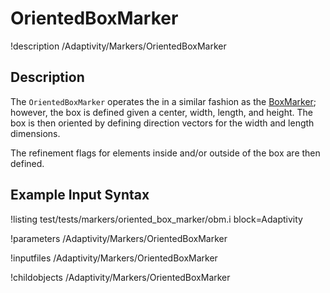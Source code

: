 
# OrientedBoxMarker
!description /Adaptivity/Markers/OrientedBoxMarker

## Description
The `OrientedBoxMarker` operates the in a similar
fashion as the [BoxMarker](/BoxMarker.md); however, the box is
defined given a center, width, length, and height. The box is then
oriented by defining direction vectors for the width and length
dimensions.

The refinement flags for elements inside and/or outside of the box are
then defined.

## Example Input Syntax
!listing test/tests/markers/oriented_box_marker/obm.i block=Adaptivity

!parameters /Adaptivity/Markers/OrientedBoxMarker

!inputfiles /Adaptivity/Markers/OrientedBoxMarker

!childobjects /Adaptivity/Markers/OrientedBoxMarker

